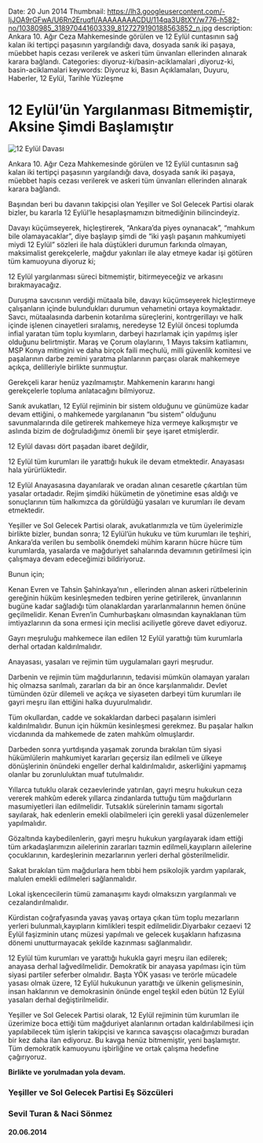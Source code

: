 Date: 20 Jun 2014
Thumbnail: https://lh3.googleusercontent.com/-IjJOA9rGFwA/U6Rn2EruqfI/AAAAAAAACDU/114qa3U8tXY/w776-h582-no/10380985_318970441603339_8127279190188563852_n.jpg
description: Ankara 10. Ağır Ceza Mahkemesinde görülen ve 12 Eylül cuntasının sağ kalan iki tertipçi paşasının yargılandığı dava, dosyada sanık iki paşaya, müebbet hapis cezası verilerek ve askeri tüm ünvanları ellerinden alınarak karara bağlandı.
Categories: diyoruz-ki/basin-aciklamalari ,diyoruz-ki, basin-aciklamalari
keywords: Diyoruz ki, Basın Açıklamaları, Duyuru, Haberler, 12 Eylül, Tarihle Yüzleşme

# 12 Eylül’ün Yargılanması Bitmemiştir, Aksine Şimdi Başlamıştır

![12 Eylül Davası](https://lh3.googleusercontent.com/-IjJOA9rGFwA/U6Rn2EruqfI/AAAAAAAACDU/114qa3U8tXY/w776-h582-no/10380985_318970441603339_8127279190188563852_n.jpg)

Ankara 10. Ağır Ceza Mahkemesinde görülen ve 12 Eylül cuntasının sağ kalan iki tertipçi paşasının yargılandığı dava, dosyada sanık iki paşaya, müebbet hapis cezası verilerek ve askeri tüm ünvanları ellerinden alınarak karara bağlandı.

Başından beri bu davanın takipçisi olan Yeşiller ve Sol Gelecek Partisi olarak bizler, bu kararla 12 Eylül’le hesaplaşmamızın bitmediğinin bilincindeyiz.

Davayı küçümseyerek, hiçleştirerek, “Ankara’da piyes oynanacak”,  “mahkum bile olamayacaklar”,  diye başlayıp şimdi de “iki yaşlı paşanın mahkumiyeti miydi 12 Eylül” sözleri ile hala düştükleri durumun farkında olmayan, maksimalist gerekçelerle,  mağdur yakınları ile alay etmeye kadar işi götüren tüm kamuoyuna diyoruz ki;

12 Eylül yargılanması süreci bitmemiştir, bitirmeyeceğiz ve arkasını bırakmayacağız.

Duruşma savcısının verdiği mütaala bile,  davayı küçümseyerek hiçleştirmeye çalışanların içinde bulundukları durumun vehametini ortaya koymaktadır. Savcı, mütaalasında darbenin kotarılıma süreçlerini, kontrgerillayı ve halk içinde işlenen cinayetleri sıralamış, neredeyse 12 Eylül öncesi toplumda infial yaratan tüm toplu kıyımların, darbeyi hazırlamak için yapılmış işler olduğunu belirtmiştir. Maraş ve Çorum olaylarını, 1 Mayıs taksim katliamını, MSP Konya mitingini ve daha birçok faili meçhulü, milli güvenlik komitesi ve paşalarının darbe zemini yaratma planlarının parçası olarak mahkemeye açıkça, delilleriyle birlikte sunmuştur.

Gerekçeli karar henüz yazılmamıştır. Mahkemenin kararını hangi gerekçelerle topluma anlatacağını bilmiyoruz.

Sanık avukatları, 12 Eylül rejiminin bir sistem olduğunu ve günümüze kadar devam ettiğini, o mahkemede yargılananın “bu sistem” olduğunu savunmalarında dile getirerek mahkemeye hiza vermeye kalkışmıştır ve aslında bizim de doğruladığımız önemli bir şeye işaret etmişlerdir.

12 Eylül davası dört paşadan ibaret değildir,

12 Eylül tüm kurumları ile yarattığı hukuk ile devam etmektedir. Anayasası hala yürürlüktedir.

12 Eylül Anayasasına dayanılarak ve oradan alınan cesaretle çıkartılan tüm yasalar ortadadır. Rejim şimdiki hükümetin de yönetimine esas aldığı ve sonuçlarının tüm halkımızca da görüldüğü yasaları ve kurumları ile devam etmektedir.

Yeşiller ve Sol Gelecek Partisi olarak, avukatlarımızla ve tüm üyelerimizle birlikte bizler, bundan sonra; 12 Eylül’ün hukuku ve tüm kurumları ile teşhiri, Ankara’da verilen bu sembolik önemdeki mühim kararın hücre hücre tüm kurumlarda, yasalarda ve mağduriyet sahalarında devamının getirilmesi için çalışmaya devam edeceğimizi bildiriyoruz.

Bunun için;

Kenan Evren ve Tahsin Şahinkaya’nın , ellerinden alınan askeri rütbelerinin gereğinin hüküm kesinleşmeden tedbiren yerine getirilerek, ünvanlarının bugüne kadar sağladığı tüm olanaklardan  yararlanmalarının hemen önüne geçilmelidir. Kenan Evren’in Cumhurbaşkanı olmasından kaynaklanan tüm imtiyazlarının da sona ermesi için meclisi aciliyetle göreve davet ediyoruz.

Gayrı meşruluğu mahkemece ilan edilen 12 Eylül yarattığı tüm kurumlarla derhal ortadan kaldırılmalıdır.

Anayasası, yasaları ve rejimin tüm uygulamaları gayri meşrudur.

Darbenin ve rejimin tüm mağdurlarının, tedavisi mümkün olamayan yaraları hiç olmazsa sarılmalı, zararları da bir an önce karşılanmalıdır. Devlet tümünden özür dilemeli ve açıkça ve siyaseten darbeyi tüm kurumları ile gayri meşru ilan ettiğini halka duyurulmalıdır.

Tüm okullardan, cadde ve sokaklardan darbeci paşaların isimleri kaldırılmalıdır. Bunun için hükmün kesinleşmesi gerekmez. Bu paşalar halkın vicdanında da mahkemede de zaten mahkûm olmuşlardır.

Darbeden sonra yurtdışında yaşamak zorunda bırakılan tüm siyasi hükümlülerin mahkumiyet kararları geçersiz ilan edilmeli ve ülkeye dönüşlerinin önündeki engeller derhal kaldırılmalıdır, askerliğini yapmamış olanlar bu zorunluluktan muaf tutulmalıdır.

Yıllarca tutuklu olarak cezaevlerinde yatırılan, gayri meşru hukukun ceza vererek mahkûm ederek yıllarca zindanlarda tuttuğu tüm mağdurların masumiyetleri ilan edilmelidir. Tutsaklık sürelerinin tamamı sigortalı sayılarak, hak edenlerin emekli olabilmeleri için gerekli yasal düzenlemeler yapılmalıdır.

Gözaltında kaybedilenlerin, gayri meşru hukukun yargılayarak idam ettiği tüm arkadaşlarımızın ailelerinin zararları tazmin edilmeli,kayıpların ailelerine çocuklarının, kardeşlerinin mezarlarının yerleri derhal gösterilmelidir.

Sakat bırakılan tüm mağdurlara hem tıbbi hem psikolojik yardım yapılarak, malulen emekli edilmeleri sağlanmalıdır.

Lokal işkencecilerin tümü zamanaşımı kaydı olmaksızın yargılanmalı ve cezalandırılmalıdır.

Kürdistan coğrafyasında yavaş yavaş ortaya çıkan tüm toplu mezarların yerleri bulunmalı,kayıpların kimlikleri tespit edilmelidir.Diyarbakır cezaevi 12 Eylül faşizminin utanç müzesi yapılmalı ve gelecek kuşakların hafızasına dönemi unutturmayacak şekilde kazınması sağlanmalıdır.

12 Eylül tüm kurumları ve yarattığı hukukla gayri meşru ilan edilerek; anayasa derhal lağvedilmelidir. Demokratik bir anayasa yapılması için tüm siyasi partiler seferber olmalıdır. Başta YÖK yasası ve terörle mücadele yasası olmak üzere, 12 Eylül hukukunun yarattığı ve ülkenin gelişmesinin, insan haklarının ve demokrasinin önünde engel teşkil eden bütün 12 Eylül yasaları derhal değiştirilmelidir.

Yeşiller ve Sol Gelecek Partisi olarak, 12 Eylül rejiminin tüm kurumları ile üzerimize boca ettiği tüm mağduriyet alanlarının ortadan kaldırılabilmesi için yapılabilecek tüm işlerin takipçisi ve karınca savaşçısı olacağımızı buradan bir kez daha ilan ediyoruz. Bu kavga henüz bitmemiştir, yeni başlamıştır. Tüm demokratik kamuoyunu işbirliğine ve ortak çalışma hedefine çağırıyoruz.

**Birlikte ve yorulmadan yola devam.** 


### Yeşiller ve Sol Gelecek Partisi Eş Sözcüleri
### Sevil Turan & Naci Sönmez

#### 20.06.2014
